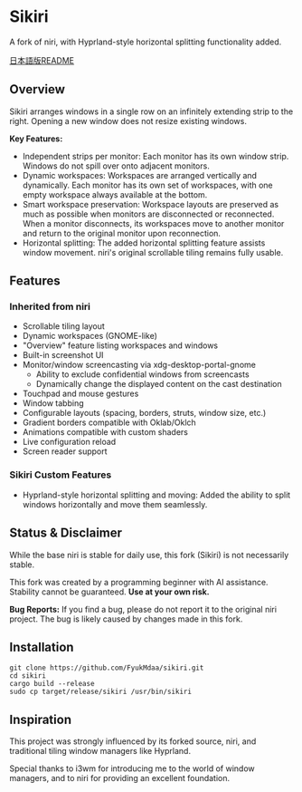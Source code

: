 
# Sikiri

A fork of niri, with Hyprland-style horizontal splitting functionality added.

[日本語版README](README-jp.md)

## Overview

Sikiri arranges windows in a single row on an infinitely extending strip to the right. Opening a new window does not resize existing windows.

**Key Features:**
- Independent strips per monitor: Each monitor has its own window strip. Windows do not spill over onto adjacent monitors.
- Dynamic workspaces: Workspaces are arranged vertically and dynamically. Each monitor has its own set of workspaces, with one empty workspace always available at the bottom.
- Smart workspace preservation: Workspace layouts are preserved as much as possible when monitors are disconnected or reconnected. When a monitor disconnects, its workspaces move to another monitor and return to the original monitor upon reconnection.
- Horizontal splitting: The added horizontal splitting feature assists window movement. niri's original scrollable tiling remains fully usable.
     


## Features

### Inherited from niri

- Scrollable tiling layout
- Dynamic workspaces (GNOME-like)
- "Overview" feature listing workspaces and windows
- Built-in screenshot UI
- Monitor/window screencasting via xdg-desktop-portal-gnome
     - Ability to exclude confidential windows from screencasts
     - Dynamically change the displayed content on the cast destination
- Touchpad and mouse gestures
- Window tabbing
- Configurable layouts (spacing, borders, struts, window size, etc.)
- Gradient borders compatible with Oklab/Oklch
- Animations compatible with custom shaders
- Live configuration reload
- Screen reader support

### Sikiri Custom Features

- Hyprland-style horizontal splitting and moving: Added the ability to split windows horizontally and move them seamlessly.



## Status & Disclaimer

While the base niri is stable for daily use, this fork (Sikiri) is not necessarily stable.

This fork was created by a programming beginner with AI assistance. Stability cannot be guaranteed. **Use at your own risk.**

**Bug Reports:**
If you find a bug, please do not report it to the original niri project. The bug is likely caused by changes made in this fork.

## Installation
``` shell
git clone https://github.com/FyukMdaa/sikiri.git
cd sikiri
cargo build --release
sudo cp target/release/sikiri /usr/bin/sikiri
```

## Inspiration

This project was strongly influenced by its forked source, niri, and traditional tiling window managers like Hyprland.

Special thanks to i3wm for introducing me to the world of window managers, and to niri for providing an excellent foundation.